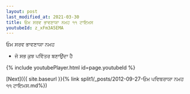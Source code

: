 ```yaml
---
layout: post
last_modified_at: 2021-03-30
title: ਓਮ ਸਰਵ ਭਾਵਣਾਯਾ ਨਮਹ ੧੧ ਟਾਇਮਸ
youtubeId: z_xFm3A5EMA
---
```

 
 
 ਓਮ ਸਰਵ ਭਾਵਣਾਯਾ ਨਮਹ  
 
 -  ਜੋ ਸਭ ਕੁਝ ਪਵਿੱਤਰ ਬਣਾਉਂਦਾ ਹੈ 
 
  
 
  
 
 
 
 
 
 


{% include youtubePlayer.html id=page.youtubeId %}
 
[Next]({{ site.baseurl }}{% link  split1/_posts/2012-09-27-ਓਮ ਪਵਿਥਰਾਯਾ ਨਮਹ ੧੧ ਟਾਇਮਸ.md%})
 
